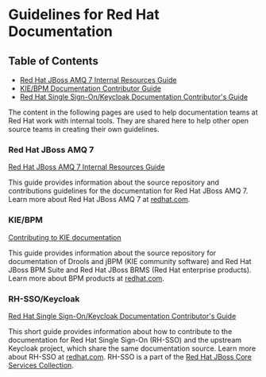 # Guidelines for Red Hat Documentation

## Table of Contents

*   [Red Hat JBoss AMQ 7 Internal Resources Guide](#red-hat-jboss-amq-7)
*   [KIE/BPM Documentation Contributor Guide](#kiebpm)
*   [Red Hat Single Sign-On/Keycloak Documentation Contributor's Guide](#rh-ssokeycloak)

The content in the following pages are used to help documentation teams at Red Hat work with internal tools. They are shared here to help other open source teams in creating their own guidelines.

### Red Hat JBoss AMQ 7

[Red Hat JBoss AMQ 7 Internal Resources Guide](https://redhat-documentation.github.io/doc-guidelines/amq7/)

This guide provides information about the source repository and contributions guidelines for the documentation for Red Hat JBoss AMQ 7\. Learn more about Red Hat JBoss AMQ 7 at [redhat.com](https://www.redhat.com/en/technologies/jboss-middleware/amq).

### KIE/BPM

[Contributing to KIE documentation](https://redhat-documentation.github.io/doc-guidelines/bpm/)

This guide provides information about the source repository for documentation of Drools and jBPM (KIE community software) and Red Hat JBoss BPM Suite and Red Hat JBoss BRMS (Red Hat enterprise products). Learn more about BPM products at [redhat.com](https://www.redhat.com/en/technologies/jboss-middleware/bpm).

### RH-SSO/Keycloak

[Red Hat Single Sign-On/Keycloak Documentation Contributor's Guide](https://github.com/keycloak/keycloak-documentation/blob/master/internal_resources/contributing.adoc)

This short guide provides information about how to contribute to the documentation for Red Hat Single Sign-On (RH-SSO) and the upstream Keycloak project, which share the same documentation source. Learn more about RH-SSO at [redhat.com](https://access.redhat.com/products/red-hat-single-sign-on). RH-SSO is a part of the [Red Hat JBoss Core Services Collection](https://access.redhat.com/collections/red-hat-jboss-core-services-collection).
